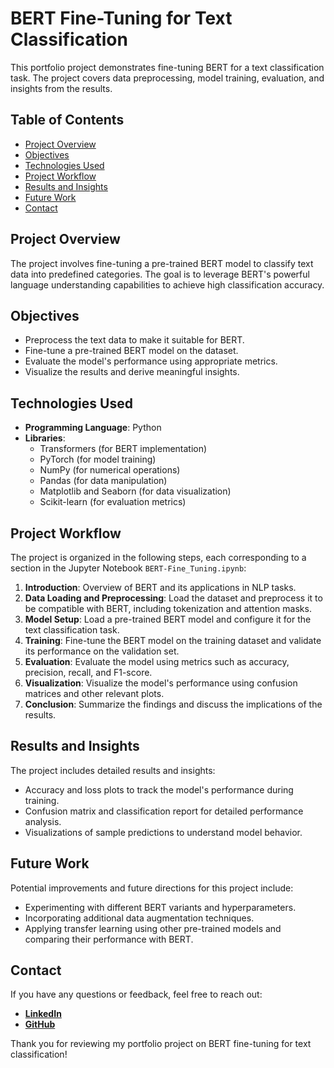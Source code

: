 # BERT Fine-Tuning for Text Classification

This portfolio project demonstrates fine-tuning BERT for a text classification task. The project covers data preprocessing, model training, evaluation, and insights from the results.

## Table of Contents
- [Project Overview](#project-overview)
- [Objectives](#objectives)
- [Technologies Used](#technologies-used)
- [Project Workflow](#project-workflow)
- [Results and Insights](#results-and-insights)
- [Future Work](#future-work)
- [Contact](#contact)

## Project Overview
The project involves fine-tuning a pre-trained BERT model to classify text data into predefined categories. The goal is to leverage BERT's powerful language understanding capabilities to achieve high classification accuracy.

## Objectives
- Preprocess the text data to make it suitable for BERT.
- Fine-tune a pre-trained BERT model on the dataset.
- Evaluate the model's performance using appropriate metrics.
- Visualize the results and derive meaningful insights.

## Technologies Used
- **Programming Language**: Python
- **Libraries**:
  - Transformers (for BERT implementation)
  - PyTorch (for model training)
  - NumPy (for numerical operations)
  - Pandas (for data manipulation)
  - Matplotlib and Seaborn (for data visualization)
  - Scikit-learn (for evaluation metrics)


## Project Workflow

The project is organized in the following steps, each corresponding to a section in the Jupyter Notebook `BERT-Fine_Tuning.ipynb`:

1. **Introduction**: Overview of BERT and its applications in NLP tasks.
2. **Data Loading and Preprocessing**: Load the dataset and preprocess it to be compatible with BERT, including tokenization and attention masks.
3. **Model Setup**: Load a pre-trained BERT model and configure it for the text classification task.
4. **Training**: Fine-tune the BERT model on the training dataset and validate its performance on the validation set.
5. **Evaluation**: Evaluate the model using metrics such as accuracy, precision, recall, and F1-score.
6. **Visualization**: Visualize the model's performance using confusion matrices and other relevant plots.
7. **Conclusion**: Summarize the findings and discuss the implications of the results.

## Results and Insights

The project includes detailed results and insights:
- Accuracy and loss plots to track the model's performance during training.
- Confusion matrix and classification report for detailed performance analysis.
- Visualizations of sample predictions to understand model behavior.

## Future Work

Potential improvements and future directions for this project include:
- Experimenting with different BERT variants and hyperparameters.
- Incorporating additional data augmentation techniques.
- Applying transfer learning using other pre-trained models and comparing their performance with BERT.

## Contact

If you have any questions or feedback, feel free to reach out:
- [**LinkedIn**](https://www.linkedin.com/in/vlad-plyusnin-b65b501b2/)
- [**GitHub**](https://github.com/VladPlusIn/)

Thank you for reviewing my portfolio project on BERT fine-tuning for text classification!
